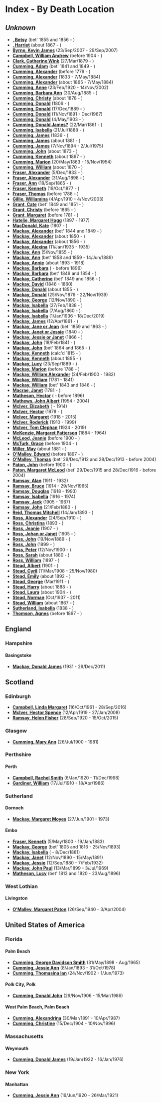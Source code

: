 ﻿---
layout: page
permalink: /indexes/by-death-location
---

# Index - By Death Location

## _Unknown_

- **[, Betsy](people/@49855242@-betsy-b1855~1856-d.md)** (bet' 1855 and 1856 - )
- **[, Harriet](people/@98128898@-harriet-b1867-d.md)** (about 1867 - )
- **[Byrne, Kevin James](people/@35849164@-kevin-james-byrne-b2007-9-23-d2007-9-29.md)** (23/Sep/2007 - 29/Sep/2007)
- **[Campbell, William Andrew](people/@4716977@-william-andrew-campbell-b1904-d.md)** (before 1904 - )
- **[Clark, Catherine Wink](people/@35162161@-catherine-wink-clark-b1879-3-27-d.md)** (27/Mar/1879 - )
- **[Cumming, Adam](people/@55409960@-adam-cumming-b1841~1849-d.md)** (bet' 1841 and 1849 - )
- **[Cumming, Alexander](people/@1900151@-alexander-cumming-b1779-d.md)** (before 1779 - )
- **[Cumming, Alexander](people/@7028096@-alexander-cumming-b1833-d1884-5-7.md)** (1833 - 7/May/1884)
- **[Cumming, Alexander](people/@7306221@-alexander-cumming-b1865-d1884-5-7.md)** (about 1865 - 7/May/1884)
- **[Cumming, Anne](people/@14926290@-anne-cumming-b1920-2-23-d2002-11-14.md)** (23/Feb/1920 - 14/Nov/2002)
- **[Cumming, Barbara Ann](people/@57039529@-barbara-ann-cumming-b1885-8-30-d.md)** (30/Aug/1885 - )
- **[Cumming, Christy](people/@94377968@-christy-cumming-b1878-d.md)** (about 1878 - )
- **[Cumming, Donald](people/@45726416@-donald-cumming-b1806-d.md)** (1806 - )
- **[Cumming, Donald](people/@89853996@-donald-cumming-b1889-12-17-d.md)** (17/Dec/1889 - )
- **[Cumming, Donald](people/@11846578@-donald-cumming-b1891-11-11-d1967-12.md)** (11/Nov/1891 - Dec/1967)
- **[Cumming, Donald](people/@64759184@-donald-cumming-b1903-5-4-d.md)** (4/May/1903 - )
- **[Cumming, Donald James?](people/@20465544@-donald-james-cumming-b1861-3-22-d.md)** (22/Mar/1861 - )
- **[Cumming, Isabella](people/@84684994@-isabella-cumming-b1888-7-21-d.md)** (21/Jul/1888 - )
- **[Cumming, James](people/@66384942@-james-cumming-b1836-d.md)** (1836 - )
- **[Cumming, James](people/@64418166@-james-cumming-b1881-d.md)** (about 1881 - )
- **[Cumming, James](people/@492889@-james-cumming-b1894-11-7-d1975-7-2.md)** (7/Nov/1894 - 2/Jul/1975)
- **[Cumming, John](people/@87723702@-john-cumming-b1873-d.md)** (about 1873 - )
- **[Cumming, Kenneth](people/@14447152@-kenneth-cumming-b1867-d.md)** (about 1867 - )
- **[Cumming, Marion](people/@59851647@-marion-cumming-b1863-5-20-d1954-11-15.md)** (20/May/1863 - 15/Nov/1954)
- **[Cumming, William](people/@10016098@-william-cumming-b1870-d.md)** (about 1870 - )
- **[Fraser, Alexander](people/@97086424@-alexander-fraser-b1833-12-5-d.md)** (5/Dec/1833 - )
- **[Fraser, Alexander](people/@91293396@-alexander-fraser-b1898-8-31-d.md)** (31/Aug/1898 - )
- **[Fraser, Ann](people/@70425788@-ann-fraser-b1865-9-18-d.md)** (18/Sep/1865 - )
- **[Fraser, Kenneth](people/@91376191@-kenneth-fraser-b1877-10-19-d.md)** (19/Oct/1877 - )
- **[Fraser, Thomas](people/@79545968@-thomas-fraser-b1788-d.md)** (before 1788 - )
- **[Gillie, Williamina](people/@23770336@-williamina-gillie-b1910-4-4-d2003-11-4.md)** (4/Apr/1910 - 4/Nov/2003)
- **[Grant, Cate](people/@89641618@-cate-grant-b1849~1851-d.md)** (bet' 1849 and 1851 - )
- **[Grant, Christy](people/@94200830@-christy-grant-b1865-d.md)** (before 1865 - )
- **[Grant, Margaret](people/@39612304@-margaret-grant-b1781-d.md)** (before 1781 - )
- **[Hatelie, Margaret Hogg](people/@43723296@-margaret-hogg-hatelie-b1897-d1977.md)** (1897 - 1977)
- **[MacDonald, Kate](people/@28255030@-kate-macdonald-b1807-d.md)** (1807 - )
- **[Mackay, Alexander](people/@2381836@-alexander-mackay-b1844~1849-d.md)** (bet' 1844 and 1849 - )
- **[Mackay, Alexander](people/@25433155@-alexander-mackay-b1850-d.md)** (about 1850 - )
- **[Mackay, Alexander](people/@24272756@-alexander-mackay-b1856-d.md)** (about 1856 - )
- **[Mackay, Alexina](people/@75066880@-alexina-mackay-b1935-1-11-d1935.md)** (11/Jan/1935 - 1935)
- **[Mackay, Ann](people/@74868546@-ann-mackay-b1855-11-5-d.md)** (5/Nov/1855 - )
- **[Mackay, Ann](people/@85130771@-ann-mackay-b1858~1859-d1889-6-14.md)** (bet' 1858 and 1859 - 14/Jun/1889)
- **[Mackay, Annie](people/@51252926@-annie-mackay-b1893-d1918.md)** (about 1893 - 1918)
- **[Mackay, Barbara](people/@61459684@-barbara-mackay-b-d1896.md)** ( - before 1896)
- **[Mackay, Barbara](people/@52409786@-barbara-mackay-b1849~1854-d.md)** (bet' 1849 and 1854 - )
- **[Mackay, Catherine](people/@26872816@-catherine-mackay-b1849~1856-d.md)** (bet' 1849 and 1856 - )
- **[Mackay, David](people/@46263680@-david-mackay-b1846-d1860.md)** (1846 - 1860)
- **[Mackay, Donald](people/@32633938@-donald-mackay-b1855-d.md)** (about 1855 - )
- **[Mackay, Donald](people/@58341424@-donald-mackay-b1876-11-25-d1939-11-22.md)** (25/Nov/1876 - 22/Nov/1939)
- **[Mackay, George](people/@72941728@-george-mackay-b1890-11-12-d.md)** (12/Nov/1890 - )
- **[Mackay, Isabella](people/@41556256@-isabella-mackay-b1838-2-27-d.md)** (27/Feb/1838 - )
- **[Mackay, Isabella](people/@32797554@-isabella-mackay-b1860-8-7-d.md)** (7/Aug/1860 - )
- **[Mackay, Isabella](people/@25303611@-isabella-mackay-b1936-1-1-d2019-12-18.md)** (1/Jan/1936 - 18/Dec/2019)
- **[Mackay, James](people/@60572122@-james-mackay-b1861-4-12-d.md)** (12/Apr/1861 - )
- **[Mackay, Jane or Jean](people/@4172390@-jane-or-jean-mackay-b1859~1863-d.md)** (bet' 1859 and 1863 - )
- **[Mackay, Janet or Jessie](people/@42213240@-janet-or-jessie-mackay-b1840-d.md)** (1840 - )
- **[Mackay, Jessie or Janet](people/@76315420@-jessie-or-janet-mackay-b1866-d.md)** (1866 - )
- **[Mackay, John](people/@58430005@-john-mackay-b1841-2-18-d.md)** (18/Feb/1841 - )
- **[Mackay, John](people/@15814480@-john-mackay-b1864~1865-d.md)** (bet' 1864 and 1865 - )
- **[Mackay, Kenneth](people/@21362348@-kenneth-mackay-b1815-d.md)** (calc'd 1815 - )
- **[Mackay, Kenneth](people/@48909111@-kenneth-mackay-b1895-d.md)** (about 1895 - )
- **[Mackay, Lucy](people/@16587624@-lucy-mackay-b1889-9-23-d.md)** (23/Sep/1889 - )
- **[Mackay, Marion](people/@56151384@-marion-mackay-b1788-d.md)** (before 1788 - )
- **[Mackay, William Alexander](people/@9383584@-william-alexander-mackay-b1900-2-24-d1982.md)** (24/Feb/1900 - 1982)
- **[Mackay, William](people/@69114879@-william-mackay-b1781-d1841.md)** (1781 - 1841)
- **[Mackay, William](people/@99871003@-william-mackay-b1843~1846-d.md)** (bet' 1843 and 1846 - )
- **[Macrae, Janet](people/@66584000@-janet-macrae-b1781-d.md)** (1781 - )
- **[Matheson, Hector](people/@28800527@-hector-matheson-b-d1896.md)** ( - before 1896)
- **[Mathews, John Albert](people/@35875756@-john-albert-mathews-b1954-d2004.md)** (1954 - 2004)
- **[McIver, Elizabeth](people/@80366022@-elizabeth-mciver-b-d1914.md)** ( - 1914)
- **[McIver, Hector](people/@62168745@-hector-mciver-b1878-d.md)** (1878 - )
- **[McIver, Margaret](people/@24380064@-margaret-mciver-b1918-d2015.md)** (1918 - 2015)
- **[McIver, Roderick](people/@90830540@-roderick-mciver-b1910-d1999.md)** (1910 - 1999)
- **[McIver, Tom Clephan](people/@74287888@-tom-clephan-mciver-b1924-d2019.md)** (1924 - 2019)
- **[McKenzie, Margaret Patterson](people/@88610293@-margaret-patterson-mckenzie-b1884-d1964.md)** (1884 - 1964)
- **[McLeod, Jeanie](people/@70248352@-jeanie-mcleod-b1900-d.md)** (before 1900 - )
- **[McTurk, Grace](people/@54145218@-grace-mcturk-b1904-d.md)** (before 1904 - )
- **[Miller, May](people/@41411602@-may-miller-b1881-d.md)** (about 1881 - )
- **[O'Malley, Edward](people/@76741424@-edward-o'malley-b1897-d.md)** (before 1897 - )
- **[O'Malley, Thomas](people/@12568152@-thomas-o'malley-b1912-12-29~1913-12-28-d2004.md)** (bet' 29/Dec/1912 and 28/Dec/1913 - before 2004)
- **[Paton, John](people/@5211114@-john-paton-b1900-d.md)** (before 1900 - )
- **[Paton, Margaret McLeod](people/@56209708@-margaret-mcleod-paton-b1915-12-29~1916-12-28-d2004.md)** (bet' 29/Dec/1915 and 28/Dec/1916 - before 2004)
- **[Ramsay, Alan](people/@62219744@-alan-ramsay-b1911-d1932.md)** (1911 - 1932)
- **[Ramsay, Bruce](people/@49046148@-bruce-ramsay-b1914-d1965-11-29.md)** (1914 - 29/Nov/1965)
- **[Ramsay, Douglas](people/@12977578@-douglas-ramsay-b1918-d1993.md)** (1918 - 1993)
- **[Ramsay, Isabella](people/@80504300@-isabella-ramsay-b1916-d1974.md)** (1916 - 1974)
- **[Ramsay, Jack](people/@55070438@-jack-ramsay-b1905-d1967.md)** (1905 - 1967)
- **[Ramsay, John](people/@64225415@-john-ramsay-b1880-2-21-d.md)** (21/Feb/1880 - )
- **[Reid, Thomas Mitchell](people/@2617088@-thomas-mitchell-reid-b1893-1-14-d.md)** (14/Jan/1893 - )
- **[Ross, Alexander](people/@52064896@-alexander-ross-b1910-9-24-d.md)** (24/Sep/1910 - )
- **[Ross, Christina](people/@10478196@-christina-ross-b1893-d.md)** (1893 - )
- **[Ross, Jeanie](people/@71751658@-jeanie-ross-b1907-d.md)** (1907 - )
- **[Ross, Johan or Janet](people/@18017632@-johan-or-janet-ross-b1905-d.md)** (1905 - )
- **[Ross, John](people/@75057664@-john-ross-b1889-11-19-d.md)** (19/Nov/1889 - )
- **[Ross, John](people/@35298145@-john-ross-b1899-d.md)** (1899 - )
- **[Ross, Peter](people/@67099773@-peter-ross-b1900-11-12-d.md)** (12/Nov/1900 - )
- **[Ross, Sarah](people/@39957256@-sarah-ross-b1880-d.md)** (about 1880 - )
- **[Ross, William](people/@21369571@-william-ross-b1897-d.md)** (1897 - )
- **[Stead, Albert](people/@51674188@-albert-stead-b1901-d.md)** (1901 - )
- **[Stead, Cyril](people/@61214710@-cyril-stead-b1908-3-11-d1980-11-25.md)** (11/Mar/1908 - 25/Nov/1980)
- **[Stead, Emily](people/@58190216@-emily-stead-b1892-d.md)** (about 1892 - )
- **[Stead, George](people/@77215226@-george-stead-b1911-3-d.md)** (Mar/1911 - )
- **[Stead, Harry](people/@68900898@-harry-stead-b1888-d.md)** (about 1888 - )
- **[Stead, Laura](people/@67809808@-laura-stead-b1904-d.md)** (about 1904 - )
- **[Stead, Norman](people/@69808462@-norman-stead-b1937-10-d2011.md)** (Oct/1937 - 2011)
- **[Stead, William](people/@44546659@-william-stead-b1867-d.md)** (about 1867 - )
- **[Sutherland, Isabella](people/@79967653@-isabella-sutherland-b1838-d.md)** (1838 - )
- **[Thomson, Agnes](people/@96590245@-agnes-thomson-b1897-d.md)** (before 1897 - )


## England

### Hampshire

#### Basingstoke

- **[Mackay, Donald James](people/@43065376@-donald-james-mackay-b1931-d2011-12-29.md)** (1931 - 29/Dec/2011)


## Scotland

### Edinburgh

- **[Campbell, Linda Margaret](people/@76650284@-linda-margaret-campbell-b1961-10-16-d2016-9-28.md)** (16/Oct/1961 - 28/Sep/2016)
- **[McIver, Hector Spence](people/@34334364@-hector-spence-mciver-b1919-4-12-d2008-1-27.md)** (12/Apr/1919 - 27/Jan/2008)
- **[Ramsay, Helen Fisher](people/@34267190@-helen-fisher-ramsay-b1920-9-28-d2015-10-15.md)** (28/Sep/1920 - 15/Oct/2015)

### Glasgow

- **[Cumming, Mary Ann](people/@48241984@-mary-ann-cumming-b1900-7-26-d1981.md)** (26/Jul/1900 - 1981)

### Perthshire

#### Perth

- **[Campbell, Rachel Smith](people/@40394043@-rachel-smith-campbell-b1920-1-6-d1998-12-11.md)** (6/Jan/1920 - 11/Dec/1998)
- **[Gardiner, William](people/@29232511@-william-gardiner-b1910-7-17-d1986-4-18.md)** (17/Jul/1910 - 18/Apr/1986)

### Sutherland

#### Dornoch

- **[Mackay, Margaret Moyes](people/@178005@-margaret-moyes-mackay-b1901-6-27-d1973.md)** (27/Jun/1901 - 1973)

#### Embo

- **[Fraser, Kenneth](people/@61428726@-kenneth-fraser-b1800-5-5-d1883-1-19.md)** (5/May/1800 - 19/Jan/1883)
- **[Mackay, George](people/@33764614@-george-mackay-b1805~1816-d1893-11-25.md)** (bet' 1805 and 1816 - 25/Nov/1893)
- **[Mackay, Isabella](people/@26104572@-isabella-mackay-b-d1881-12-8.md)** ( - 8/Dec/1881)
- **[Mackay, Janet](people/@22499038@-janet-mackay-b1890-11-12-d1891-5-15.md)** (12/Nov/1890 - 15/May/1891)
- **[Mackay, Jessie](people/@32677248@-jessie-mackay-b1880-9-12-d1932-2-7.md)** (12/Sep/1880 - 7/Feb/1932)
- **[Mackay, John Paul](people/@57646474@-john-paul-mackay-b1899-3-13-d1969-7-3.md)** (13/Mar/1899 - 3/Jul/1969)
- **[Matheson, Lucy](people/@67811996@-lucy-matheson-b1813~1820-d1896-8-23.md)** (bet' 1813 and 1820 - 23/Aug/1896)

### West Lothian

#### Livingston

- **[O'Malley, Margaret Paton](people/@46723082@-margaret-paton-o'malley-b1940-9-26-d2004-4-3.md)** (26/Sep/1940 - 3/Apr/2004)


## United States of America

### Florida

#### Palm Beach

- **[Cumming, George Davidson Smith](people/@13773669@-george-davidson-smith-cumming-b1898-5-31-d1965-8.md)** (31/May/1898 - Aug/1965)
- **[Cumming, Jessie Ann](people/@66222886@-jessie-ann-cumming-b1893-1-8-d1978-10-31.md)** (8/Jan/1893 - 31/Oct/1978)
- **[Cumming, Thomasina Ian](people/@92241152@-thomasina-ian-cumming-b1902-11-24-d1973-6-1.md)** (24/Nov/1902 - 1/Jun/1973)

#### Polk City, Polk

- **[Cumming, Donald John](people/@22331378@-donald-john-cumming-b1906-11-29-d1986-3-15.md)** (29/Nov/1906 - 15/Mar/1986)

#### West Palm Beach, Palm Beach

- **[Cumming, Alexandrina](people/@57186713@-alexandrina-cumming-b1891-3-30-d1987-4-10.md)** (30/Mar/1891 - 10/Apr/1987)
- **[Cumming, Christine](people/@24328630@-christine-cumming-b1904-12-15-d1996-11-10.md)** (15/Dec/1904 - 10/Nov/1996)

### Massachusetts

#### Weymouth

- **[Cumming, Donald James](people/@42110198@-donald-james-cumming-b1922-1-19-d1976-1-16.md)** (19/Jan/1922 - 16/Jan/1976)

### New York

#### Manhattan

- **[Cumming, Jessie Ann](people/@65743680@-jessie-ann-cumming-b1920-6-16-d1921-3-26.md)** (16/Jun/1920 - 26/Mar/1921)


